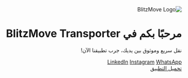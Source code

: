 <!DOCTYPE html>
<html lang="ar" dir="rtl">
<head>
    <meta charset="UTF-8">
    <meta name="viewport" content="width=device-width, initial-scale=1.0">
    <meta name="description" content="BlitzMove Transporter - خدمات نقل سريعة وموثوقة">
    <meta name="keywords" content="نقل، تطبيق، BlitzMove">
    <title>BlitzMove Transporter</title>
    <link rel="stylesheet" href="style.css">
    <link href="https://fonts.googleapis.com/css2?family=Cairo:wght@400;700&display=swap" rel="stylesheet">
</head>
<body>
    <div class="container">
        <img src="logo.png" alt="BlitzMove Logo" class="logo">
        <h1>مرحبًا بكم في BlitzMove Transporter</h1>
        <p>نقل سريع وموثوق بين يديك، جرب تطبيقنا الآن!</p>
        <div class="social-links">
            <a href="YOUR_LINKEDIN_URL" class="social-btn linkedin">LinkedIn</a>
            <a href="YOUR_INSTAGRAM_URL" class="social-btn instagram">Instagram</a>
            <a href="YOUR_WHATSAPP_URL" class="social-btn whatsapp">WhatsApp</a>
        </div>
        <a href="BlitzMoveTransporter.exe" download class="download-btn">تحميل التطبيق</a>
    </div>
</body>
</html>
